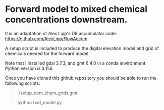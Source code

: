 # Forward model to mixed chemical concentrations downstream. 


It is an adaptation of Alex Lipp's D8 accumulator code: https://github.com/AlexLipp/FlowAccum.

A setup script is included to produce the digital elevation model and grid of chemicals needed for the forward model. 

Note that I installed gdal 3.7.3, and gmt 6.4.0 in a conda environment. Python version is 3.11.6.

Once you have cloned this github repository you should be able to run the following scripts:

> ./setup_dem_chem_grids.gmt

> python fwd_model.py
